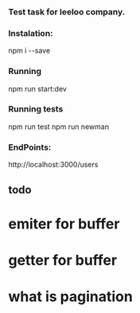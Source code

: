 ### Test task for leeloo company. ###

### Instalation: ###
  npm i --save
### Running ###
  npm run start:dev
### Running tests ###
  npm run test
  npm run newman

### EndPoints: ###
  http://localhost:3000/users

## todo ##
# emiter for buffer
# getter for buffer
# what is pagination
